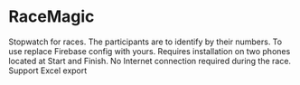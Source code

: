 # RaceMagic

Stopwatch for races. The participants are to identify by their numbers.
To use replace Firebase  config with yours. 
Requires installation on two phones located at Start and Finish.
No Internet connection required during the race.
Support Excel export
